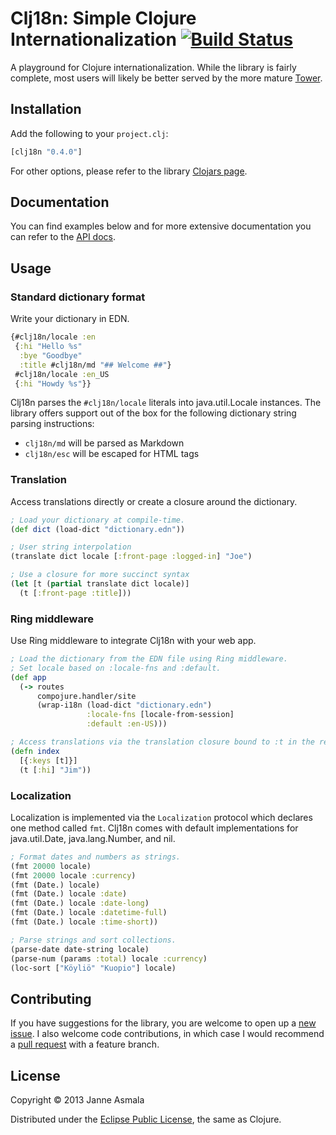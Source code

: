 Clj18n: Simple Clojure Internationalization [![Build Status](https://secure.travis-ci.org/asmala/clj18n.png?branch=master)](http://travis-ci.org/asmala/clj18n)
===========================================

A playground for Clojure internationalization. While the library is fairly
complete, most users will likely be better served by the more mature
[Tower](https://github.com/ptaoussanis/tower).


Installation
------------

Add the following to your `project.clj`:

```clojure
[clj18n "0.4.0"]
```

For other options, please refer to the library
[Clojars page](https://clojars.org/clj18n).


Documentation
-------------

You can find examples below and for more extensive documentation you
can refer to the [API docs](http://asmala.github.io/clj18n).


Usage
-----


### Standard dictionary format

Write your dictionary in EDN.

```clojure
{#clj18n/locale :en
 {:hi "Hello %s"
  :bye "Goodbye"
  :title #clj18n/md "## Welcome ##"}
 #clj18n/locale :en_US
 {:hi "Howdy %s"}}
```

Clj18n parses the `#clj18n/locale` literals into java.util.Locale instances.
The library offers support out of the box for the following dictionary string
parsing instructions:
* `clj18n/md` will be parsed as Markdown
* `clj18n/esc` will be escaped for HTML tags


### Translation

Access translations directly or create a closure around the dictionary.

```clojure
; Load your dictionary at compile-time.
(def dict (load-dict "dictionary.edn"))

; User string interpolation
(translate dict locale [:front-page :logged-in] "Joe")

; Use a closure for more succinct syntax
(let [t (partial translate dict locale)]
  (t [:front-page :title]))
```


### Ring middleware

Use Ring middleware to integrate Clj18n with your web app.

```clojure
; Load the dictionary from the EDN file using Ring middleware.
; Set locale based on :locale-fns and :default.
(def app
  (-> routes
      compojure.handler/site
      (wrap-i18n (load-dict "dictionary.edn")
                 :locale-fns [locale-from-session]
                 :default :en-US)))

; Access translations via the translation closure bound to :t in the request.
(defn index
  [{:keys [t]}]
  (t [:hi] "Jim"))
```


### Localization

Localization is implemented via the `Localization` protocol which declares one
method called `fmt`. Clj18n comes with default implementations for
java.util.Date, java.lang.Number, and nil.


```clojure
; Format dates and numbers as strings.
(fmt 20000 locale)
(fmt 20000 locale :currency)
(fmt (Date.) locale)
(fmt (Date.) locale :date)
(fmt (Date.) locale :date-long)
(fmt (Date.) locale :datetime-full)
(fmt (Date.) locale :time-short))

; Parse strings and sort collections.
(parse-date date-string locale)
(parse-num (params :total) locale :currency)
(loc-sort ["Köyliö" "Kuopio"] locale)
```

Contributing
------------

If you have suggestions for the library, you are welcome to open up a
[new issue](https://github.com/asmala/clj18n/issues/new). I also
welcome code contributions, in which case I would recommend a
[pull request](https://help.github.com/articles/using-pull-requests)
with a feature branch.


License
-------

Copyright © 2013 Janne Asmala

Distributed under the
[Eclipse Public License](http://www.eclipse.org/legal/epl-v10.html),
the same as Clojure.
